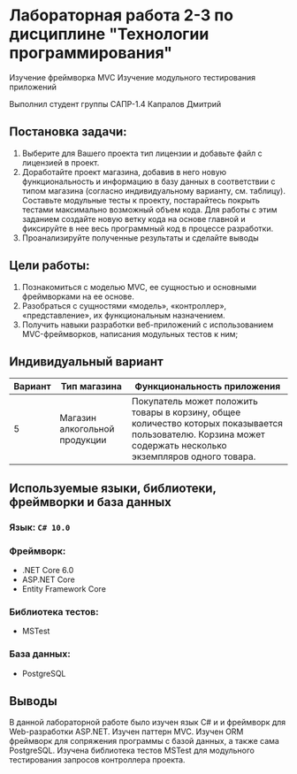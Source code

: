 # Лабораторная работа 2-3 по дисциплине "Технологии программирования"

Изучение фреймворка MVC
Изучение модульного тестирования приложений

Выполнил студент группы САПР-1.4 Капралов Дмитрий

## Постановка задачи:

1. Выберите для Вашего проекта тип лицензии и добавьте файл с лицензией в проект.
2. Доработайте проект магазина, добавив в него новую функциональность и информацию в базу
данных в соответствии с типом магазина (согласно индивидуальному варианту, см. таблицу). Составьте
модульные тесты к проекту, постарайтесь покрыть тестами максимально возможный объем кода. Для
работы с этим заданием создайте новую ветку кода на основе главной и фиксируйте в нее весь
программный код в процессе разработки.
3. Проанализируйте полученные результаты и сделайте выводы

## Цели работы:

1. Познакомиться c моделью MVC, ее сущностью и основными фреймворками на ее основе.
2. Разобраться с сущностями «модель», «контроллер», «представление», их функциональным
назначением.
3. Получить навыки разработки веб-приложений с использованием MVC-фреймворков, написания
модульных тестов к ним;

## Индивидуальный вариант

| Вариант | Тип магазина |                 Функциональность приложения                  |
| ------- | ------------ | ------------------------------------------------------------ |
|    5    |   Магазин алкогольной продукции | Покупатель может положить товары в корзину, общее количество которых показывается пользователю. Корзина может содержать несколько экземпляров одного товара. |

## Используемые языки, библиотеки, фреймворки и база данных
### Язык: `C# 10.0`
### Фреймворк:
- .NET Core 6.0
- ASP.NET Core
- Entity Framework Core
### Библиотека тестов:
- MSTest
### База данных:
- PostgreSQL

## Выводы
В данной лабораторной работе было изучен язык C# и и фреймворк для Web-разработки ASP.NET. Изучен паттерн MVC. Изучен ORM фреймворк для сопряжения программы с базой данных, а также сама PostgreSQL. Изучена библиотека тестов MSTest для модульного тестирования запросов контроллера проекта.
